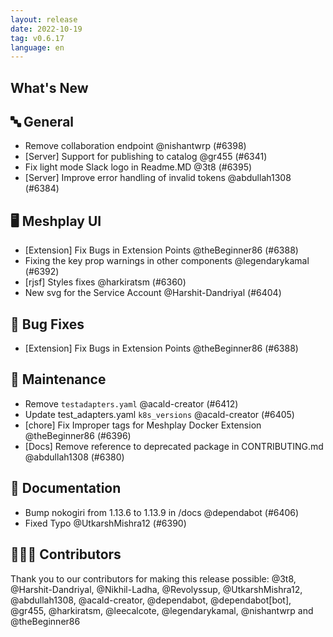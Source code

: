 ```yaml
---
layout: release
date: 2022-10-19
tag: v0.6.17
language: en
---
```


## What's New
## 🔤 General
- Remove collaboration endpoint @nishantwrp (#6398)
- [Server] Support for publishing to catalog @gr455 (#6341)
- Fix light mode Slack logo in Readme.MD @3t8 (#6395)
- [Server] Improve error handling of invalid tokens @abdullah1308 (#6384)

## 🖥 Meshplay UI

- [Extension] Fix Bugs in Extension Points @theBeginner86 (#6388)
- Fixing the key prop warnings in other components  @legendarykamal (#6392)
- [rjsf] Styles fixes  @harkiratsm (#6360)
- New svg for the Service Account @Harshit-Dandriyal (#6404)

## 🐛 Bug Fixes

- [Extension] Fix Bugs in Extension Points @theBeginner86 (#6388)

## 🧰 Maintenance

- Remove `testadapters.yaml` @acald-creator (#6412)
- Update test_adapters.yaml `k8s_versions` @acald-creator (#6405)
- [chore] Fix Improper tags for Meshplay Docker Extension @theBeginner86 (#6396)
- [Docs] Remove reference to deprecated package in CONTRIBUTING.md @abdullah1308 (#6380)

## 📖 Documentation

- Bump nokogiri from 1.13.6 to 1.13.9 in /docs @dependabot (#6406)
- Fixed Typo @UtkarshMishra12 (#6390)

## 👨🏽‍💻 Contributors

Thank you to our contributors for making this release possible:
@3t8, @Harshit-Dandriyal, @Nikhil-Ladha, @Revolyssup, @UtkarshMishra12, @abdullah1308, @acald-creator, @dependabot, @dependabot[bot], @gr455, @harkiratsm, @leecalcote, @legendarykamal, @nishantwrp and @theBeginner86
